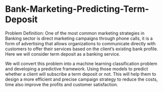 # Bank-Marketing-Predicting-Term-Deposit
Problem Definition: One of the most common marketing strategies in Banking sector is direct marketing campaigns through phone calls, it is a form of advertising that allows organizations to communicate directly with customers to offer their services based on the client’s existing bank profile. Here we will consider term deposit as a banking service.

We will convert this problem into a machine learning classification problem and developing a predictive framework. Using those models to predict whether a client will subscribe a term deposit or not. This will help them to design a more efficient and precise campaign strategy to reduce the costs, time also improve the profits and customer satisfaction.
